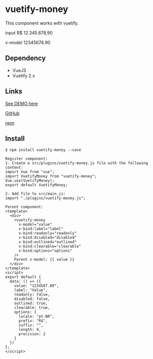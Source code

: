 # vuetify-money

This component works with vuetify.

input
R$ 12.345.678,90

v-model
12345678.90

## Dependency
- VueJS
- Vuetify 2.x

## Links
<p><a href="https://59hh7.codesandbox.io/">See DEMO here</a></p>
<p><a href="https://github.com/juareznasato/vuetify-money" target="_blank">GitHub</a></p>
<p><a href="https://www.npmjs.com/package/vuetify-money" target="_blank">npm</a></p>

## Install
```
$ npm install vuetify-money --save

Register component:
1- Create a src/plugins/vuetify-money.js file with the following content:
import Vue from "vue";
import VuetifyMoney from "vuetify-money";
Vue.use(VuetifyMoney);
export default VuetifyMoney;

2- Add file to src/main.js:
import "./plugins/vuetify-money.js";

Parent component:
<template>
  <div>
    <vuetify-money
      v-model="value"
      v-bind:label="label"
      v-bind:readonly="readonly"
      v-bind:disabled="disabled"
      v-bind:outlined="outlined"
      v-bind:clearable="clearable"
      v-bind:options="options"
    />
    Parent v-model: {{ value }}
  </div>
</template>
<script>
export default {
  data: () => ({
    value: "1234567.89",
    label: "Value",
    readonly: false,
    disabled: false,
    outlined: true,
    clearable: true,
    options: {
      locale: "pt-BR",
      prefix: "R$",
      suffix: "",
      length: 9,
      precision: 2
    }
  })
};
</script>
